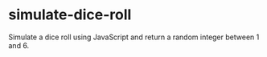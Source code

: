 # simulate-dice-roll
Simulate a dice roll using JavaScript and return a random integer between 1 and 6.
